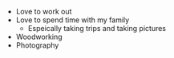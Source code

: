 * Love to work out
* Love to spend time with my family
  * Espeically taking trips and taking pictures
* Woodworking
* Photography
